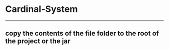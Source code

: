 # Cardinal-System
---
## copy the contents of the file folder to the root of the project or the jar
